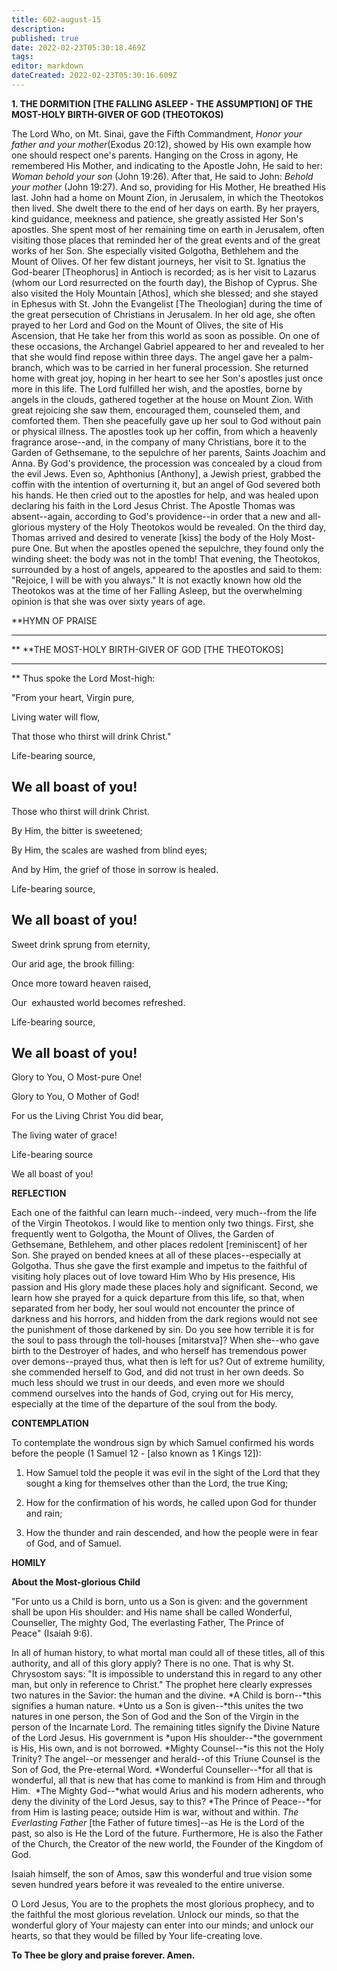 ```yaml
---
title: 602-august-15
description: 
published: true
date: 2022-02-23T05:30:18.469Z
tags: 
editor: markdown
dateCreated: 2022-02-23T05:30:16.609Z
---
```


**1. THE DORMITION [THE FALLING ASLEEP - THE ASSUMPTION] OF THE MOST-HOLY BIRTH-GIVER OF GOD (THEOTOKOS)**

The Lord Who, on Mt. Sinai, gave the Fifth Commandment, *Honor your father and your mother*(Exodus 20:12), showed by His own example how one should respect one's parents. Hanging on the Cross in agony, He remembered His Mother, and indicating to the Apostle John, He said to her: *Woman behold your son* (John 19:26). After that, He said to John: *Behold your mother* (John 19:27). And so, providing for His Mother, He breathed His last. John had a home on Mount Zion, in Jerusalem, in which the Theotokos then lived. She dwelt there to the end of her days on earth. By her prayers, kind guidance, meekness and patience, she greatly assisted Her Son's apostles. She spent most of her remaining time on earth in Jerusalem, often visiting those places that reminded her of the great events and of the great works of her Son. She especially visited Golgotha, Bethlehem and the Mount of Olives. Of her few distant journeys, her visit to St. Ignatius the God-bearer [Theophorus] in Antioch is recorded; as is her visit to Lazarus (whom our Lord resurrected on the fourth day), the Bishop of Cyprus. She also visited the Holy Mountain [Athos], which she blessed; and she stayed in Ephesus with St. John the Evangelist [The Theologian] during the time of the great persecution of Christians in Jerusalem. In her old age, she often prayed to her Lord and God on the Mount of Olives, the site of His Ascension, that He take her from this world as soon as possible. On one of these occasions, the Archangel Gabriel appeared to her and revealed to her that she would find repose within three days. The angel gave her a palm-branch, which was to be carried in her funeral procession. She returned home with great joy, hoping in her heart to see her Son's apostles just once more in this life. The Lord fulfilled her wish, and the apostles, borne by angels in the clouds, gathered together at the house on Mount Zion. With great rejoicing she saw them, encouraged them, counseled them, and comforted them. Then she peacefully gave up her soul to God without pain or physical illness. The apostles took up her coffin, from which a heavenly fragrance arose--and, in the company of many Christians, bore it to the Garden of Gethsemane, to the sepulchre of her parents, Saints Joachim and Anna. By God's providence, the procession was concealed by a cloud from the evil Jews. Even so, Aphthonius [Anthony], a Jewish priest, grabbed the coffin with the intention of overturning it, but an angel of God severed both his hands. He then cried out to the apostles for help, and was healed upon declaring his faith in the Lord Jesus Christ. The Apostle Thomas was absent--again, according to God's providence--in order that a new and all-glorious mystery of the Holy Theotokos would be revealed. On the third day, Thomas arrived and desired to venerate [kiss] the body of the Holy Most-pure One. But when the apostles opened the sepulchre, they found only the winding sheet: the body was not in the tomb! That evening, the Theotokos, surrounded by a host of angels, appeared to the apostles and said to them: "Rejoice, I will be with you always." It is not exactly known how old the Theotokos was at the time of her Falling Asleep, but the overwhelming opinion is that she was over sixty years of age.


**HYMN OF PRAISE
**** 
**
**THE MOST-HOLY BIRTH-GIVER OF GOD [THE THEOTOKOS]
**** 
**
Thus spoke the Lord Most-high:
 

"From your heart, Virgin pure,
 

Living water will flow,
 

That those who thirst will drink Christ."
 

Life-bearing source,
 

We all boast of you!
------------

Those who thirst will drink Christ.
 

By Him, the bitter is sweetened;
 

By Him, the scales are washed from blind eyes;
 

And by Him, the grief of those in sorrow is healed.
 

Life-bearing source,
 

We all boast of you!
------------

Sweet drink sprung from eternity,
 

Our arid age, the brook filling:
 

Once more toward heaven raised,
 

Our  exhausted world becomes refreshed.
 

Life-bearing source,
 

We all boast of you!
------------

Glory to You, O Most-pure One!


Glory to You, O Mother of God!
 

For us the Living Christ You did bear,
 

The living water of grace!
 

Life-bearing source
 

We all boast of you!
 

**REFLECTION**

Each one of the faithful can learn much--indeed, very much--from the life of the Virgin Theotokos. I would like to mention only two things. First, she frequently went to Golgotha, the Mount of Olives, the Garden of Gethsemane, Bethlehem, and other places redolent [reminiscent] of her Son. She prayed on bended knees at all of these places--especially at Golgotha. Thus she gave the first example and impetus to the faithful of visiting holy places out of love toward Him Who by His presence, His passion and His glory made these places holy and significant. Second, we learn how she prayed for a quick departure from this life, so that, when separated from her body, her soul would not encounter the prince of darkness and his horrors, and hidden from the dark regions would not see the punishment of those darkened by sin. Do you see how terrible it is for the soul to pass through the toll-houses [mitarstva]? When she--who gave birth to the Destroyer of hades, and who herself has tremendous power over demons--prayed thus, what then is left for us? Out of extreme humility, she commended herself to God, and did not trust in her own deeds. So much less should we trust in our deeds, and even more we should commend ourselves into the hands of God, crying out for His mercy, especially at the time of the departure of the soul from the body.


**CONTEMPLATION**


To contemplate the wondrous sign by which Samuel confirmed his words before the people (1 Samuel 12 - [also known as 1 Kings 12]):

1.  How Samuel told the people it was evil in the sight of the Lord that they sought a king for themselves other than the Lord, the true King;

1.  How for the confirmation of his words, he called upon God for thunder and rain;

1.  How the thunder and rain descended, and how the people were in fear of God, and of Samuel.


**HOMILY**


**About the Most-glorious Child**

"For unto us a Child is born, unto us a Son is given: and the government shall be upon His shoulder: and His name shall be called Wonderful, Counseller, The mighty God, The everlasting Father, The Prince of Peace" (Isaiah 9:6).

In all of human history, to what mortal man could all of these titles, all of this authority, and all of this glory apply? There is no one. That is why St. Chrysostom says: "It is impossible to understand this in regard to any other man, but only in reference to Christ." The prophet here clearly expresses two natures in the Savior: the human and the divine. *A Child is born--*this signifies a human nature. *Unto us a Son is given--*this unites the two natures in one person, the Son of God and the Son of the Virgin in the person of the Incarnate Lord. The remaining titles signify the Divine Nature of the Lord Jesus. His government is *upon His shoulder--*the government is His, His own, and is not borrowed. *Mighty Counsel--*is this not the Holy Trinity? The angel--or messenger and herald--of this Triune Counsel is the Son of God, the Pre-eternal Word. *Wonderful Counseller--*for all that is wonderful, all that is new that has come to mankind is from Him and through Him.  *The Mighty God--*what would Arius and his modern adherents, who deny the divinity of the Lord Jesus, say to this? *The Prince of Peace--*for from Him is lasting peace; outside Him is war, without and within. *The Everlasting Father* [the Father of future times]--as He is the Lord of the past, so also is He the Lord of the future. Furthermore, He is also the Father of the Church, the Creator of the new world, the Founder of the Kingdom of God.

Isaiah himself, the son of Amos, saw this wonderful and true vision some seven hundred years before it was revealed to the entire universe.

O Lord Jesus, You are to the prophets the most glorious prophecy, and to the faithful the most glorious revelation. Unlock our minds, so that the wonderful glory of Your majesty can enter into our minds; and unlock our hearts, so that they would be filled by Your life-creating love.

**To Thee be glory and praise forever. Amen.**
